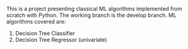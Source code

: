 This is a project presenting classical ML algorithms implemented from scratch with Python. The working branch is the develop branch. ML algorithms covered are:
1. Decision Tree Classifier
2. Decision Tree Regressor (univariate)
